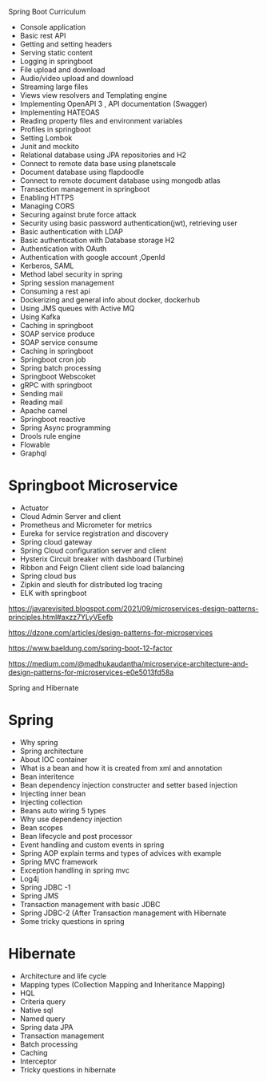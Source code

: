 Spring Boot Curriculum

 

- Console application
- Basic rest API 
- Getting and setting headers
- Serving static content
- Logging in springboot 
- File upload and download
- Audio/video upload and download
- Streaming large files 
- Views view resolvers and Templating engine 
- Implementing OpenAPI 3 , API documentation (Swagger)
- Implementing HATEOAS
- Reading property files and environment variables 
- Profiles in springboot
- Setting Lombok
- Junit and mockito
- Relational database using JPA repositories and H2
- Connect to remote data base using planetscale
- Document database using flapdoodle
- Connect to remote document database using mongodb atlas
- Transaction management in springboot
- Enabling HTTPS
- Managing CORS
- Securing against brute force attack
- Security using basic password authentication(jwt), retrieving user
- Basic authentication with LDAP 
- Basic authentication with Database storage H2
- Authentication with OAuth 
- Authentication with google account ,OpenId
- Kerberos, SAML
- Method label security in spring 
- Spring session management
- Consuming a rest api
- Dockerizing and general info about docker, dockerhub
- Using JMS queues with Active MQ
- Using Kafka 
- Caching in springboot
- SOAP service produce 
- SOAP service consume 
- Caching in springboot
- Springboot cron job
- Spring batch processing
- Springboot Webscoket
- gRPC with springboot
- Sending mail 
- Reading mail 
- Apache camel 
- Springboot reactive 
- Spring Async programming 
- Drools rule engine
- Flowable
- Graphql
 
 

# Springboot Microservice 

 

- Actuator
- Cloud Admin Server and client 
- Prometheus and Micrometer for metrics
- Eureka for service registration and discovery 
- Spring cloud gateway 
- Spring Cloud configuration server and client
- Hysterix Circuit breaker with dashboard (Turbine)
- Ribbon and Feign Client client side load balancing
- Spring cloud bus
- Zipkin and sleuth for  distributed log tracing
- ELK with springboot
 

https://javarevisited.blogspot.com/2021/09/microservices-design-patterns-principles.html#axzz7YLyVEefb

 

https://dzone.com/articles/design-patterns-for-microservices

 

https://www.baeldung.com/spring-boot-12-factor

 

https://medium.com/@madhukaudantha/microservice-architecture-and-design-patterns-for-microservices-e0e5013fd58a

 

Spring and Hibernate 

 

# Spring

 

- Why spring 
- Spring architecture 
- About IOC container 
- What is a bean and how it is created from xml and annotation 
- Bean interitence 
- Bean dependency injection constructer and setter based injection 
- Injecting inner bean 
- Injecting collection 
- Beans auto wiring 5 types 
- Why use dependency injection 
- Bean scopes 
- Bean lifecycle and post processor
- Event handling and custom events in spring
- Spring AOP explain terms and types of advices with example
- Spring MVC framework 
- Exception handling in spring mvc
- Log4j
- Spring JDBC -1
- Spring JMS
- Transaction management with basic JDBC
- Spring JDBC-2 (After Transaction management with Hibernate
- Some tricky questions in spring
 

# Hibernate

 

- Architecture and life cycle
- Mapping types (Collection Mapping and Inheritance Mapping)
- HQL
- Criteria query
- Native sql
- Named query
- Spring data JPA
- Transaction management
- Batch processing 
- Caching
- Interceptor 
- Tricky questions in hibernate
 